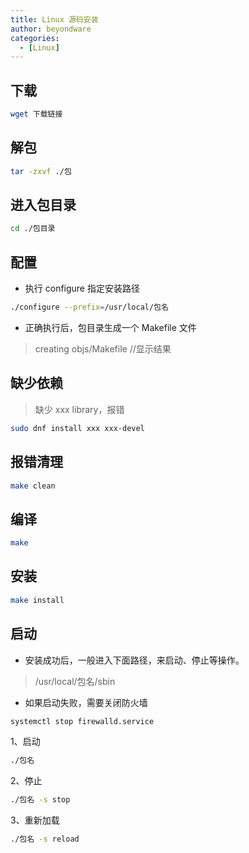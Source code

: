 ```yaml
---
title: Linux 源码安装
author: beyondware
categories:
  - [Linux]
---
```


## 下载

```sh
wget 下载链接
```

## 解包

```sh
tar -zxvf ./包
```

## 进入包目录

```sh
cd ./包目录
```

## 配置

- 执行 configure 指定安装路径

```sh
./configure --prefix=/usr/local/包名
```

- 正确执行后，包目录生成一个 Makefile 文件

> creating objs/Makefile //显示结果

## 缺少依赖

> 缺少 xxx library，报错

```sh
sudo dnf install xxx xxx-devel
```

## 报错清理

```sh
make clean
```

## 编译

```sh
make
```

## 安装

```sh
make install
```

## 启动

- 安装成功后，一般进入下面路径，来启动、停止等操作。

> /usr/local/包名/sbin

- 如果启动失败，需要关闭防火墙

```sh
systemctl stop firewalld.service
```

1、启动

```sh
./包名
```

2、停止

```sh
./包名 -s stop
```

3、重新加载

```sh
./包名 -s reload
```
